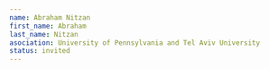 ```yaml
---
name: Abraham Nitzan
first_name: Abraham 
last_name: Nitzan
asociation: University of Pennsylvania and Tel Aviv University
status: invited
---
```



